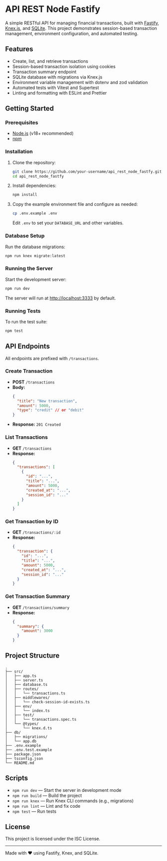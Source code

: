 # API REST Node Fastify

A simple RESTful API for managing financial transactions, built with [Fastify](https://www.fastify.io/), [Knex.js](https://knexjs.org/), and [SQLite](https://www.sqlite.org/). This project demonstrates session-based transaction management, environment configuration, and automated testing.

## Features

- Create, list, and retrieve transactions
- Session-based transaction isolation using cookies
- Transaction summary endpoint
- SQLite database with migrations via Knex.js
- Environment variable management with dotenv and zod validation
- Automated tests with Vitest and Supertest
- Linting and formatting with ESLint and Prettier

## Getting Started

### Prerequisites

- [Node.js](https://nodejs.org/) (v18+ recommended)
- [npm](https://www.npmjs.com/)

### Installation

1. Clone the repository:

   ```sh
   git clone https://github.com/your-username/api_rest_node_fastfy.git
   cd api_rest_node_fastfy
   ```

2. Install dependencies:

   ```sh
   npm install
   ```

3. Copy the example environment file and configure as needed:

   ```sh
   cp .env.example .env
   ```

   Edit `.env` to set your `DATABASE_URL` and other variables.

### Database Setup

Run the database migrations:

```sh
npm run knex migrate:latest
```

### Running the Server

Start the development server:

```sh
npm run dev
```

The server will run at [http://localhost:3333](http://localhost:3333) by default.

### Running Tests

To run the test suite:

```sh
npm test
```

## API Endpoints

All endpoints are prefixed with `/transactions`.

### Create Transaction

- **POST** `/transactions`
- **Body:**
  ```json
  {
    "title": "New transaction",
    "amount": 5000,
    "type": "credit" // or "debit"
  }
  ```
- **Response:** `201 Created`

### List Transactions

- **GET** `/transactions`
- **Response:**
  ```json
  {
    "transactions": [
      {
        "id": "...",
        "title": "...",
        "amount": 5000,
        "created_at": "...",
        "session_id": "..."
      }
    ]
  }
  ```

### Get Transaction by ID

- **GET** `/transactions/:id`
- **Response:**
  ```json
  {
    "transaction": {
      "id": "...",
      "title": "...",
      "amount": 5000,
      "created_at": "...",
      "session_id": "..."
    }
  }
  ```

### Get Transaction Summary

- **GET** `/transactions/summary`
- **Response:**
  ```json
  {
    "summary": {
      "amount": 3000
    }
  }
  ```

## Project Structure

```
.
├── src/
│   ├── app.ts
│   ├── server.ts
│   ├── database.ts
│   ├── routes/
│   │   └── transactions.ts
│   ├── middlewares/
│   │   └── check-session-id-exists.ts
│   ├── env/
│   │   └── index.ts
│   ├── test/
│   │   └── transactions.spec.ts
│   └── @types/
│       └── knex.d.ts
├── db/
│   ├── migrations/
│   └── app.db
├── .env.example
├── .env.test.example
├── package.json
├── tsconfig.json
└── README.md
```

## Scripts

- `npm run dev` — Start the server in development mode
- `npm run build` — Build the project
- `npm run knex` — Run Knex CLI commands (e.g., migrations)
- `npm run lint` — Lint and fix code
- `npm test` — Run tests

## License

This project is licensed under the ISC License.

---

Made with ❤️ using Fastify, Knex, and SQLite.
